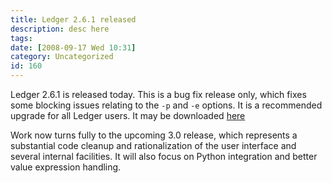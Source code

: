 ```yaml
---
title: Ledger 2.6.1 released
description: desc here
tags: 
date: [2008-09-17 Wed 10:31]
category: Uncategorized
id: 160
---
```


Ledger 2.6.1 is released today.  This is a bug fix release only, which fixes some blocking issues relating to the `-p` and `-e` options.  It is a recommended upgrade for all Ledger users.  It may be downloaded [here][]

Work now turns fully to the upcoming 3.0 release, which represents a substantial code cleanup and rationalization of the user interface and several internal facilities.  It will also focus on Python integration and better value expression handling.

[here]: http://sourceforge.net/project/showfiles.php?group_id=112869

